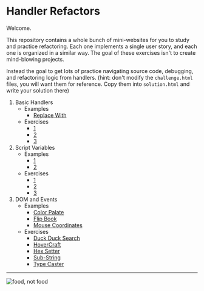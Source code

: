 # Handler Refactors

Welcome.

This repository contains a whole bunch of mini-websites for you to study and practice refactoring.  Each one implements a single user story, and each one is organized in a similar way. The goal of these exercises isn't to create mind-blowing projects.

Instead the goal to get lots of practice navigating source code, debugging, and refactoring logic from handlers.  (hint: don't modify the `challenge.html` files, you will want them for reference.  Copy them into `solution.html` and write your solution there)

1. Basic Handlers
    - Examples
        - [Replace With](./1-basic-handlers/z-example-replace-with)
    - Exercises
        - [1]()
        - [2]()
        - [3]()
2. Script Variables
    - Examples
        - [1]()
        - [2]()
    - Exercises
        - [1]()
        - [2]()
        - [3]()
3. DOM and Events
    - Examples
        - [Color Palate](./dom-and-events/z-example-color-palate)
        - [Flip Book](./dom-and-events/z-example-flip-book)
        - [Mouse Coordinates](./dom-and-events/z-example-mouse-coordinates)
    - Exercises
        - [Duck Duck Search](./dom-and-events/duck-duck-search)
        - [HoverCraft](./dom-and-events/hovercraft)
        - [Hex Setter](./dom-and-events/hex-setter)
        - [Sub-String](./dom-and-events/sub-string)
        - [Type Caster](./dom-and-events/type-caster)

---

![[food, not food](https://deviq.com/separation-of-concerns/)](./separation-of-concerns.png)
